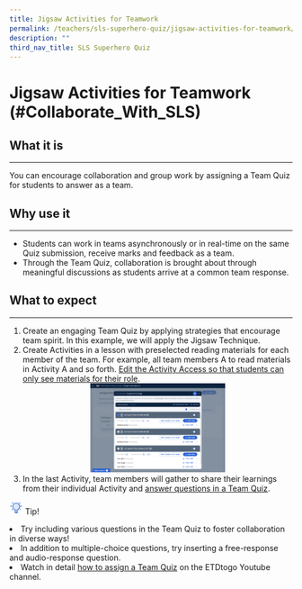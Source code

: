 ```yaml
---
title: Jigsaw Activities for Teamwork
permalink: /teachers/sls-superhero-quiz/jigsaw-activities-for-teamwork/
description: ""
third_nav_title: SLS Superhero Quiz
---
```

<h1 class="page-title">Jigsaw Activities for Teamwork (#Collaborate_With_SLS)</h1>
  <h2>What it is</h2>
  <hr>
  <p>You can encourage collaboration and group work by assigning a Team Quiz for students to answer as a team.</p>
  
  <h2>Why use it</h2>
  <hr>
  <ul>
    <li>Students can work in teams asynchronously or in real-time on the same Quiz submission, receive marks and feedback as a team.</li>
    <li>Through the Team Quiz, collaboration is brought about through meaningful discussions as students arrive at a common team response.</li>
  </ul>
  
  <h2>What to expect</h2>
  <hr>
  <ol>
    <li>Create an engaging Team Quiz by applying strategies that encourage team spirit. In this example, we will apply the Jigsaw Technique.</li>
    <li>Create Activities in a lesson with preselected reading materials for each member of the team. For example, all team members A to read materials in Activity A and so forth. 
      <a target="_blank" href="https://www.learning.moe.edu.sg/sls/teachers/user-guide/vle/teacher/AssignmentFeedback/ChangeAccess.html">Edit the Activity Access so that students can only see materials for their role</a>.
    </li>
    <div style="text-align:center;">
      <a target="_blank" href="/images/2Teacher/Marcomms/SLS%20Superhero%20Quiz/Jigsaw.png"> <img width="50%" src="/images/2Teacher/Marcomms/SLS%20Superhero%20Quiz/Jigsaw.png"></a>
    </div>
    <li>In the last Activity, team members will gather to share their learnings from their individual Activity and 
      <a target="_blank" href="https://www.learning.moe.edu.sg/sls/students/user-guide/vle/student/Assignments/AttemptTeam.html">answer questions in a Team Quiz</a>.
    </li>
  </ol>


<p><img style="width:1.5rem; display: inline;" src="/images/Icons/Bulb32.svg"> Tip!
</p><li>Try including various questions in the Team Quiz to foster collaboration in diverse ways!</li>
<li>In addition to multiple-choice questions, try inserting a free-response and audio-response question.</li>
<li>Watch in detail <a target="_blank" href="https://www.youtube.com/watch?v=xtB_uT1WhVw">how to assign a Team Quiz</a> on the ETDtogo Youtube channel.</li>